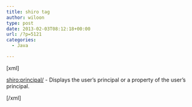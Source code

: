 ```yaml
---
title: shiro tag
author: wiloon
type: post
date: 2013-02-03T08:12:18+00:00
url: /?p=5121
categories:
  - Java

---
```

[xml]

<shiro:principal/> - Displays the user&#8217;s principal or a property of the user&#8217;s principal.

[/xml]